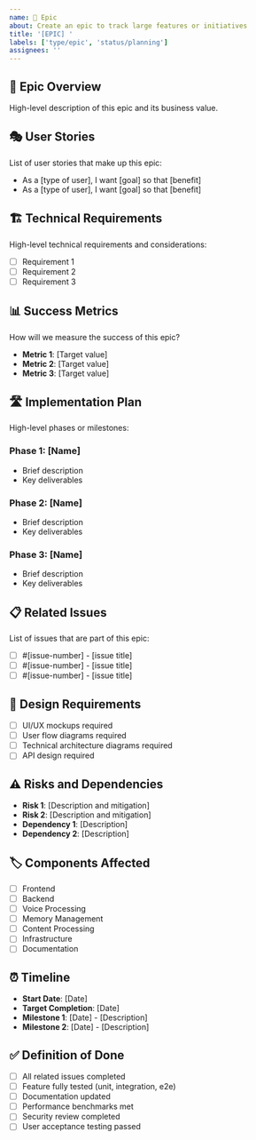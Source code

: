 ```yaml
---
name: 🎯 Epic
about: Create an epic to track large features or initiatives
title: '[EPIC] '
labels: ['type/epic', 'status/planning']
assignees: ''
---
```


## 🎯 Epic Overview
High-level description of this epic and its business value.

## 🎭 User Stories
List of user stories that make up this epic:
- As a [type of user], I want [goal] so that [benefit]
- As a [type of user], I want [goal] so that [benefit]

## 🏗️ Technical Requirements
High-level technical requirements and considerations:
- [ ] Requirement 1
- [ ] Requirement 2
- [ ] Requirement 3

## 📊 Success Metrics
How will we measure the success of this epic?
- **Metric 1**: [Target value]
- **Metric 2**: [Target value]
- **Metric 3**: [Target value]

## 🛣️ Implementation Plan
High-level phases or milestones:

### Phase 1: [Name]
- Brief description
- Key deliverables

### Phase 2: [Name]
- Brief description
- Key deliverables

### Phase 3: [Name]
- Brief description
- Key deliverables

## 📋 Related Issues
List of issues that are part of this epic:
- [ ] #[issue-number] - [issue title]
- [ ] #[issue-number] - [issue title]
- [ ] #[issue-number] - [issue title]

## 🎨 Design Requirements
- [ ] UI/UX mockups required
- [ ] User flow diagrams required
- [ ] Technical architecture diagrams required
- [ ] API design required

## ⚠️ Risks and Dependencies
- **Risk 1**: [Description and mitigation]
- **Risk 2**: [Description and mitigation]
- **Dependency 1**: [Description]
- **Dependency 2**: [Description]

## 🏷️ Components Affected
- [ ] Frontend
- [ ] Backend
- [ ] Voice Processing
- [ ] Memory Management
- [ ] Content Processing
- [ ] Infrastructure
- [ ] Documentation

## ⏰ Timeline
- **Start Date**: [Date]
- **Target Completion**: [Date]
- **Milestone 1**: [Date] - [Description]
- **Milestone 2**: [Date] - [Description]

## ✅ Definition of Done
- [ ] All related issues completed
- [ ] Feature fully tested (unit, integration, e2e)
- [ ] Documentation updated
- [ ] Performance benchmarks met
- [ ] Security review completed
- [ ] User acceptance testing passed 